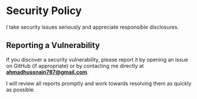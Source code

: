 # Security Policy

I take security issues seriously and appreciate responsible disclosures.

## Reporting a Vulnerability
If you discover a security vulnerability, please report it by opening an issue on GitHub (if appropriate) or by contacting me directly at **ahmadhussnain787@gmail.com**.

I will review all reports promptly and work towards resolving them as quickly as possible.